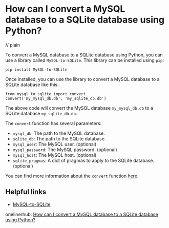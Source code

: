 # How can I convert a MySQL database to a SQLite database using Python?
// plain

To convert a MySQL database to a SQLite database using Python, you can use a library called `MySQL-to-SQLite`. This library can be installed using `pip`:

```
pip install MySQL-to-SQLite
```

Once installed, you can use the library to convert a MySQL database to a SQLite database like this:

```
from mysql_to_sqlite import convert
convert('my_mysql_db.db', 'my_sqlite_db.db')
```

The above code will convert the MySQL database `my_mysql_db.db` to a SQLite database `my_sqlite_db.db`.

The `convert` function has several parameters:

- `mysql_db`: The path to the MySQL database.
- `sqlite_db`: The path to the SQLite database.
- `mysql_user`: The MySQL user. (optional)
- `mysql_password`: The MySQL password. (optional)
- `mysql_host`: The MySQL host. (optional)
- `sqlite_pragmas`: A dict of pragmas to apply to the SQLite database. (optional)

You can find more information about the `convert` function [here](https://github.com/simon-weber/MySQL-to-SQLite).

## Helpful links

- [MySQL-to-SQLite](https://github.com/simon-weber/MySQL-to-SQLite)

onelinerhub: [How can I convert a MySQL database to a SQLite database using Python?](https://onelinerhub.com/python-mysql/how-can-i-convert-a-mysql-database-to-a-sqlite-database-using-python)